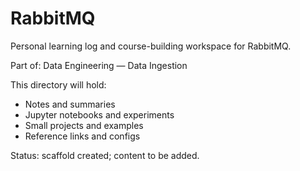 # RabbitMQ

Personal learning log and course-building workspace for RabbitMQ.

Part of: Data Engineering — Data Ingestion

This directory will hold:
- Notes and summaries
- Jupyter notebooks and experiments
- Small projects and examples
- Reference links and configs

Status: scaffold created; content to be added.
